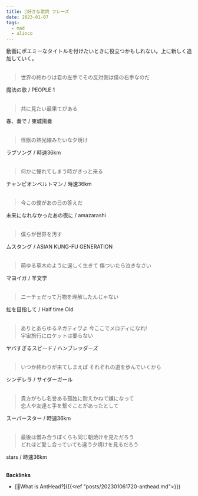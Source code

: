 ```yaml
---
title: 🐜好きな歌詞 フレーズ
date: 2023-01-07
tags:
  - mad
  - alinco
---
```


動画にポエミーなタイトルを付けたいときに役立つかもしれない。上に新しく追加していく。  
&nbsp;
&nbsp;


> 世界の終わりは君の左手でその反対側は僕の右手なのだ

魔法の歌 / PEOPLE 1  
&nbsp;

> 共に見たい最果てがある

春、奏で / 東城陽奏  
&nbsp;

> 怪獣の熱光線みたいな夕焼け

ラブソング / 時速36km  
&nbsp;

> 何かに憧れてしまう時がきっと来る

チャンピオンベルトマン / 時速36km  
&nbsp;

> 今この僕があの日の答えだ

未来になれなかったあの夜に / amazarashi  
&nbsp;

> 僕らが世界を汚す

ムスタング / ASIAN KUNG-FU GENERATION    
&nbsp;

> 萌ゆる草木のように逞しく生きて
> 傷ついたら泣きなさい

マヨイガ / 羊文学  
&nbsp;

> ニーチェだって万物を理解したんじゃない

虹を目指して / Half time Old  
&nbsp;

> ありとあらゆるネガティヴよ 今ここでメロディになれ!  
> 宇宙旅行にロケットは要らない

ヤバすぎるスピード / ハンブレッダーズ    
&nbsp;

> いつか終わりが来てしまえば それぞれの道を歩んでいくから

シンデレラ / サイダーガール  
&nbsp;

> 貴方がもし名誉ある孤独に耐えかねて嫌になって  
> 恋人や友達と手を繋ぐことがあったとして  

スーパースター / 時速36km  
&nbsp;

> 最後は憎み合うぼくらも同じ朝焼けを見ただろう  
> どれほど愛し合っていても違う夕焼けを見るだろう  

stars / 時速36km  
&nbsp;

**Backlinks**
- [🐜What is AntHead?]({{<ref "posts/202301061720-anthead.md">}})